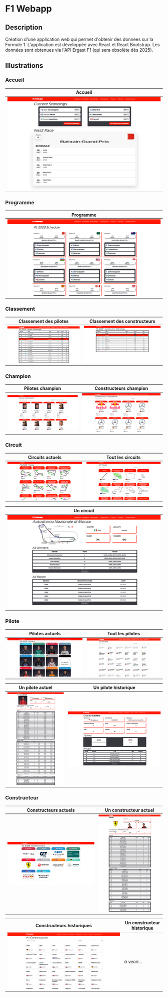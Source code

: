 # F1 Webapp

## Description
Création d'une application web qui permet d'obtenir des données sur la Formule 1. L'application est développée avec React et React Bootstrap. Les données sont obtenues via l'API Ergast F1 (qui sera obsolète dès 2025).

## Illustrations
### Accueil
| Accueil |
| - |
| ![Page d'accueil](https://github.com/David-SDA/f1_webapp/blob/master/images/page_accueil.png) |

### Programme
| Programme |
| - |
| ![Page du programme](https://github.com/David-SDA/f1_webapp/blob/master/images/page_programme.png) |

### Classement
| Classement des pilotes | Classement des constructeurs |
| - | - |
| ![Page du classement des pilotes](https://github.com/David-SDA/f1_webapp/blob/master/images/classement/page_classement_pilotes.png) | ![Page du classement des pilotes](https://github.com/David-SDA/f1_webapp/blob/master/images/classement/page_classement_constructeurs.png) |

### Champion
| Pilotes champion | Constructeurs champion |
| - | - |
| ![Page des pilotes champion](https://github.com/David-SDA/f1_webapp/blob/master/images/champion/page_pilotes_champion.png) | ![Page des constructeurs champion](https://github.com/David-SDA/f1_webapp/blob/master/images/champion/page_constructeurs_champion.png) |

### Circuit
| Circuits actuels | Tout les circuits |
| - | - |
| ![Page des circuits actuels](https://github.com/David-SDA/f1_webapp/blob/master/images/circuit/page_circuits_actuels.png) | ![Page de tout les circuits](https://github.com/David-SDA/f1_webapp/blob/master/images/circuit/page_tout_circuits.png) |

| Un circuit |
| - |
| ![Page d'un circuit](https://github.com/David-SDA/f1_webapp/blob/master/images/circuit/page_un_circuit.png) |

### Pilote
| Pilotes actuels | Tout les pilotes |
| - | - |
| ![Page des pilotes actuels](https://github.com/David-SDA/f1_webapp/blob/master/images/pilotes/page_pilotes_actuel.png) | ![Page de tout les pilotes](https://github.com/David-SDA/f1_webapp/blob/master/images/pilotes/page_tout_pilotes.png) |

| Un pilote actuel | Un pilote historique |
| - | - |
| ![Page d'un pilote](https://github.com/David-SDA/f1_webapp/blob/master/images/pilotes/page_un_pilote_actuel.png) | ![Page d'un pilote historique](https://github.com/David-SDA/f1_webapp/blob/master/images/pilotes/page_un_pilote_historique.png) |

### Constructeur
| Constructeurs actuels | Un constructeur actuel |
| - | - |
| ![Page des constructeurs actuels](https://github.com/David-SDA/f1_webapp/blob/master/images/constructeur/page_constructeurs_actuels.png) | ![Page d'un constucteur actuel](https://github.com/David-SDA/f1_webapp/blob/master/images/constructeur/page_un_constructeur_actuel.png) |

| Constructeurs historiques | Un constructeur historique |
| - | - |
| ![Page des constructeurs historiques](https://github.com/David-SDA/f1_webapp/blob/master/images/constructeur/page_tout_constructeurs.png) | *à venir...* |
